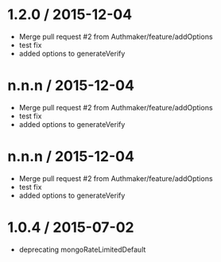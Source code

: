 
1.2.0 / 2015-12-04
==================

  * Merge pull request #2 from Authmaker/feature/addOptions
  * test fix
  * added options to generateVerify

n.n.n / 2015-12-04
==================

  * Merge pull request #2 from Authmaker/feature/addOptions
  * test fix
  * added options to generateVerify

n.n.n / 2015-12-04
==================

  * Merge pull request #2 from Authmaker/feature/addOptions
  * test fix
  * added options to generateVerify

1.0.4 / 2015-07-02
==================

  * deprecating mongoRateLimitedDefault
